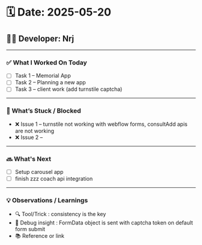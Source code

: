 # 🗓️ Date: 2025-05-20
## 👨‍💻 Developer: Nrj

---

### ✅ What I Worked On Today
- [ ] Task 1 – Memorial App
- [ ] Task 2 – Planning a new app
- [ ] Task 3 – client work (add turnstile captcha)

---

### 🚧 What’s Stuck / Blocked
- ❌ Issue 1 – turnstile not working with webflow forms, consultAdd apis are not working
- ❌ Issue 2 – 

---

### 🔜 What's Next
- [ ] Setup carousel app
- [ ] finish zzz coach api integration

---

### 💡 Observations / Learnings
- 🔍 Tool/Trick : consistency is the key
- 🔧 Debug insight : FormData object is sent with captcha token on default form submit
- 📚 Reference or link

